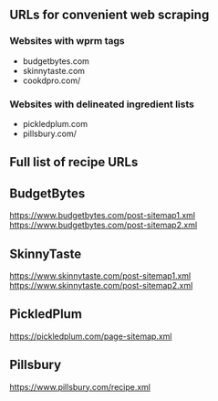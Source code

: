 ## URLs for convenient web scraping

### Websites with wprm tags

- budgetbytes.com
- skinnytaste.com
- cookdpro.com/

### Websites with delineated ingredient lists

- pickledplum.com
- pillsbury.com/

## Full list of recipe URLs

## BudgetBytes

https://www.budgetbytes.com/post-sitemap1.xml
https://www.budgetbytes.com/post-sitemap2.xml

## SkinnyTaste

https://www.skinnytaste.com/post-sitemap1.xml
https://www.skinnytaste.com/post-sitemap2.xml

## PickledPlum

https://pickledplum.com/page-sitemap.xml

## Pillsbury

https://www.pillsbury.com/recipe.xml




